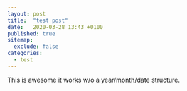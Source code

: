 ```yaml
---
layout: post
title:  "test post"
date:   2020-03-28 13:43 +0100
published: true
sitemap:
  exclude: false
categories: 
  - test
---
```


This is awesome it works w/o a year/month/date structure.
